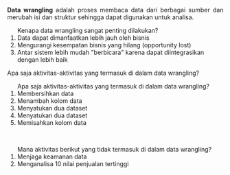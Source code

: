 <p align="justify"><b>Data wrangling</b> adalah proses membaca data dari berbagai sumber dan merubah isi dan struktur sehingga dapat digunakan untuk analisa.</p>

<ol>Kenapa data wrangling sangat penting dilakukan?
  <li>Data dapat dimanfaatkan lebih jauh oleh bisnis</li>
  <li>Mengurangi kesempatan bisnis yang hilang (opportunity lost)</li>
  <li>Antar sistem lebih mudah "berbicara" karena dapat diintegrasikan dengan lebih baik</li></ol>
  
Apa saja aktivitas-aktivitas yang termasuk di dalam data wrangling?
<ol>Apa saja aktivitas-aktivitas yang termasuk di dalam data wrangling?
  <li>Membersihkan data</li>
  <li>Menambah kolom data</li>
  <li>Menyatukan dua dataset</li>
  <li>Menyatukan dua dataset</li>
  <li>Memisahkan kolom data</li></ol></br>
  
  <ol>Mana aktivitas berikut yang tidak termasuk di dalam data wrangling?
<li>Menjaga keamanan data</li>
<li>Menganalisa 10 nilai penjualan tertinggi</li></ol>






